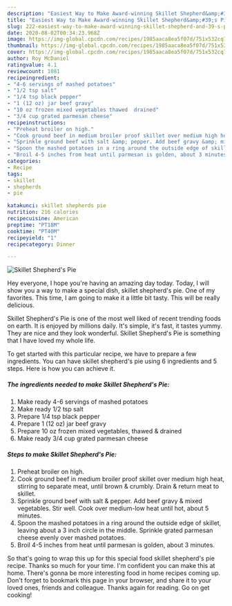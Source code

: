 ```yaml
---
description: "Easiest Way to Make Award-winning Skillet Shepherd&amp;#39;s Pie"
title: "Easiest Way to Make Award-winning Skillet Shepherd&amp;#39;s Pie"
slug: 222-easiest-way-to-make-award-winning-skillet-shepherd-and-39-s-pie
date: 2020-08-02T00:34:23.968Z
image: https://img-global.cpcdn.com/recipes/1985aaca8ea5f07d/751x532cq70/skillet-shepherds-pie-recipe-main-photo.jpg
thumbnail: https://img-global.cpcdn.com/recipes/1985aaca8ea5f07d/751x532cq70/skillet-shepherds-pie-recipe-main-photo.jpg
cover: https://img-global.cpcdn.com/recipes/1985aaca8ea5f07d/751x532cq70/skillet-shepherds-pie-recipe-main-photo.jpg
author: Roy McDaniel
ratingvalue: 4.1
reviewcount: 1081
recipeingredient:
- "4-6 servings of mashed potatoes"
- "1/2 tsp salt"
- "1/4 tsp black pepper"
- "1 (12 oz) jar beef gravy"
- "10 oz frozen mixed vegetables thawed  drained"
- "3/4 cup grated parmesan cheese"
recipeinstructions:
- "Preheat broiler on high."
- "Cook ground beef in medium broiler proof skillet over medium high heat, stirring to separate meat, until brown &amp; crumbly. Drain &amp; return meat to skillet."
- "Sprinkle ground beef with salt &amp; pepper. Add beef gravy &amp; mixed vegetables. Stir well. Cook over medium-low heat until hot, about 5 minutes."
- "Spoon the mashed potatoes in a ring around the outside edge of skillet, leaving about a 3 inch circle in the middle. Sprinkle grated parmesan cheese evenly over mashed potatoes."
- "Broil 4-5 inches from heat until parmesan is golden, about 3 minutes."
categories:
- Recipe
tags:
- skillet
- shepherds
- pie

katakunci: skillet shepherds pie 
nutrition: 216 calories
recipecuisine: American
preptime: "PT18M"
cooktime: "PT40M"
recipeyield: "1"
recipecategory: Dinner

---
```



![Skillet Shepherd&#39;s Pie](https://img-global.cpcdn.com/recipes/1985aaca8ea5f07d/751x532cq70/skillet-shepherds-pie-recipe-main-photo.jpg)

Hey everyone, I hope you're having an amazing day today. Today, I will show you a way to make a special dish, skillet shepherd&#39;s pie. One of my favorites. This time, I am going to make it a little bit tasty. This will be really delicious.



Skillet Shepherd&#39;s Pie is one of the most well liked of recent trending foods on earth. It is enjoyed by millions daily. It's simple, it's fast, it tastes yummy. They are nice and they look wonderful. Skillet Shepherd&#39;s Pie is something that I have loved my whole life.


To get started with this particular recipe, we have to prepare a few ingredients. You can have skillet shepherd&#39;s pie using 6 ingredients and 5 steps. Here is how you can achieve it.

<!--inarticleads1-->

##### The ingredients needed to make Skillet Shepherd&#39;s Pie:

1. Make ready 4-6 servings of mashed potatoes
1. Make ready 1/2 tsp salt
1. Prepare 1/4 tsp black pepper
1. Prepare 1 (12 oz) jar beef gravy
1. Prepare 10 oz frozen mixed vegetables, thawed &amp; drained
1. Make ready 3/4 cup grated parmesan cheese




<!--inarticleads2-->

##### Steps to make Skillet Shepherd&#39;s Pie:

1. Preheat broiler on high.
1. Cook ground beef in medium broiler proof skillet over medium high heat, stirring to separate meat, until brown &amp; crumbly. Drain &amp; return meat to skillet.
1. Sprinkle ground beef with salt &amp; pepper. Add beef gravy &amp; mixed vegetables. Stir well. Cook over medium-low heat until hot, about 5 minutes.
1. Spoon the mashed potatoes in a ring around the outside edge of skillet, leaving about a 3 inch circle in the middle. Sprinkle grated parmesan cheese evenly over mashed potatoes.
1. Broil 4-5 inches from heat until parmesan is golden, about 3 minutes.




So that's going to wrap this up for this special food skillet shepherd&#39;s pie recipe. Thanks so much for your time. I'm confident you can make this at home. There's gonna be more interesting food in home recipes coming up. Don't forget to bookmark this page in your browser, and share it to your loved ones, friends and colleague. Thanks again for reading. Go on get cooking!
